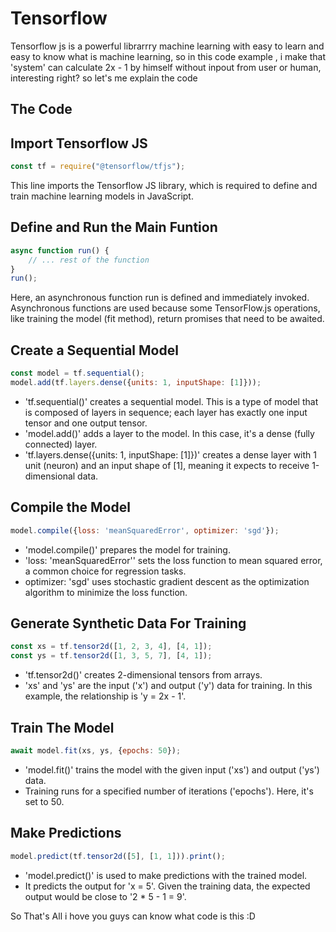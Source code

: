# Tensorflow

Tensorflow js is a powerful librarrry machine learning with easy to learn and easy to know what is machine learning, so in this code example , i make that 'system' can calculate 2x - 1 by himself without inpout from user or human, interesting right? so let's me explain the code

## The Code

## Import Tensorflow JS

```javaScript
const tf = require("@tensorflow/tfjs");
```

This line imports the Tensorflow JS library, which is required to define and train machine learning models in JavaScript.

## Define and Run the Main Funtion

```javaScript
async function run() {
    // ... rest of the function
}
run();
```

Here, an asynchronous function run is defined and immediately invoked. Asynchronous functions are used because some TensorFlow.js operations, like training the model (fit method), return promises that need to be awaited.

## Create a Sequential Model

```javaScript
const model = tf.sequential();
model.add(tf.layers.dense({units: 1, inputShape: [1]}));
```

- 'tf.sequential()' creates a sequential model. This is a type of model that is composed of layers in sequence; each layer has exactly one input tensor and one output tensor.
- 'model.add()' adds a layer to the model. In this case, it's a dense (fully connected) layer.
- 'tf.layers.dense({units: 1, inputShape: [1]})' creates a dense layer with 1 unit (neuron) and an input shape of [1], meaning it expects to receive 1-dimensional data.

## Compile the Model

```javaScript
model.compile({loss: 'meanSquaredError', optimizer: 'sgd'});
```

- 'model.compile()' prepares the model for training.
- 'loss: 'meanSquaredError'' sets the loss function to mean squared error, a common choice for regression tasks.
- optimizer: 'sgd' uses stochastic gradient descent as the optimization algorithm to minimize the loss function.

## Generate Synthetic Data For Training

```javaScript
const xs = tf.tensor2d([1, 2, 3, 4], [4, 1]);
const ys = tf.tensor2d([1, 3, 5, 7], [4, 1]); 
```

- 'tf.tensor2d()' creates 2-dimensional tensors from arrays.
- 'xs' and 'ys' are the input ('x') and output ('y') data for training. In this example, the relationship is 'y = 2x - 1'.

## Train The Model

```javaScript
await model.fit(xs, ys, {epochs: 50});
```

- 'model.fit()' trains the model with the given input ('xs') and output ('ys') data.
- Training runs for a specified number of iterations ('epochs'). Here, it's set to 50.

## Make Predictions 

```javaScript
model.predict(tf.tensor2d([5], [1, 1])).print();
```

- 'model.predict()' is used to make predictions with the trained model.
- It predicts the output for 'x = 5'. Given the training data, the expected output would be close to '2 * 5 - 1 = 9'.

So That's All i hove you guys can know what code is this :D


